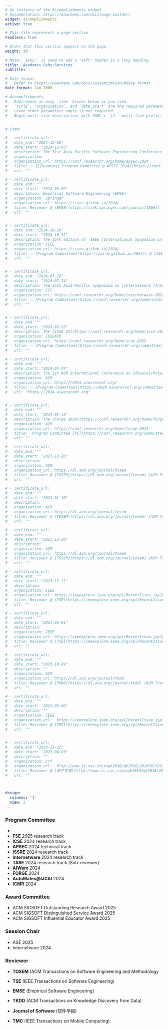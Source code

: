 ```yaml
---
# An instance of the Accomplishments widget.
# Documentation: https://wowchemy.com/docs/page-builder/
widget: accomplishments
active: true

# This file represents a page section.
headless: true

# Order that this section appears on the page.
weight: 30

# Note: `&shy;` is used to add a 'soft' hyphen in a long heading.
title: 'Academic &shy;Services'
subtitle: 

# Date format
#   Refer to https://wowchemy.com/docs/customization/#date-format
date_format: Jan 2006

# Accomplishments.
#   Add/remove as many `item` blocks below as you like.
#   `title`, `organization`, and `date_start` are the required parameters.
#   Leave other parameters empty if not required.
#   Begin multi-line descriptions with YAML's `|2-` multi-line prefix.


# item:

# - certificate_url: 
#   date_end: "2024-12-06"
#   date_start: "2024-12-03"
#   description: The 31st Asia-Pacific Software Engineering Conference (APSEC 2024) (https://conf.researchr.org/home/apsec-2024)
#   organization: 
#   organization_url: https://conf.researchr.org/home/apsec-2024
#   title: 💥 [[Incoming] Program Committee @ APSEC 2024](https://conf.researchr.org/committee/apsec-2024/apsec-2024-technical-track-program-committee) technical track
#   url: ""

# - certificate_url: 
#   date_end: ""
#   date_start: "2024-03-09"
#   description: Empirical Software Engineering (EMSE)
#   organization: Springer
#   organization_url: https://issre.github.io/2024/
#   title: Reviewer @ [EMSE](https://link.springer.com/journal/10664)
#   url: ""


# - certificate_url: 
#   date_end: "2024-10-28"
#   date_start: "2024-10-31"
#   description: The 35th edition of  IEEE [International Symposium on Software Reliability Engineering (ISSRE)](https://issre.github.io/2024/) 2024, will be held in Tsukuba, Japan, from October 28th to 31st.
#   organization: IEEE
#   organization_url: https://issre.github.io/2024/
#   title: 💥 [Program Committee](https://issre.github.io/2024/) @ [ISSRE 2024](https://conf.researchr.org/home/internetware-2024) resesarch track
#   url: ""


# - certificate_url: 
#   date_end: "2024-07-26"
#   date_start: "2024-07-24"
#   description: The 15th Asia-Pacific Symposium on [Internetware (Internetware 2024)](https://conf.researchr.org/home/internetware-2024) will take place in Macao, China on 24 – 26 July 2024.
#   organization: CCF
#   organization_url: https://conf.researchr.org/home/internetware-2024
#   title: 💥 [Program Committee](https://conf.researchr.org/home/internetware-2024) @ [Internetware 2024](https://conf.researchr.org/home/internetware-2024) resesarch track
#   url: ""


# - certificate_url: 
#   date_end: ""
#   date_start: "2024-03-22"
#   description: The [ICSE 25](https://conf.researchr.org/home/icse-2025) will be held April 26-May 4 2025 in Ottawa. Core conference days will be Wednesday April 30 to Friday May 2.
#   organization: IEEEACM
#   organization_url: https://conf.researchr.org/home/icse-2025
#   title: 💥 [Program Committee](https://conf.researchr.org/committee/icse-2025/icse-2025-research-track-research-track) @ [ICSE 25](https://conf.researchr.org/home/icse-2025) (The International Conference on Software Engineering) resesarch track
#   url: ""

# - certificate_url: 
#   date_end: ""
#   date_start: "2024-03-29"
#   description: The 1st ACM International Conference on [AIware](https://2024.aiwareconf.org) will be hosted on July 15th-16th, 2024, at Porto de Galinhas, Brazil, co-located with FSE'24.
#   organization: ACM
#   organization_url: https://2024.aiwareconf.org/
#   title: 💥 [Program Committee](https://2024.aiwareconf.org/committee/aiware-2024-papers-program-committee) @ [AIWare](https://2024.aiwareconf.org) (AI-powered software)
#   url: "https://2024.aiwareconf.org"


# - certificate_url: 
#   date_end: ""
#   date_start: "2024-01-15"
#   description: The [Forge 2024](https://conf.researchr.org/home/forge-2024) will be held on Sunday, April 14, 2024, in Lisbon, Portugal. Co-located with **ICSE 2024**. 
#   organization: ACM
#   organization_url: https://conf.researchr.org/home/forge-2024
#   title:  Program Committee [PC](https://conf.researchr.org/committee/forge-2024/forge-2024-papers-program-committee) @ [FORGE 24](https://conf.researchr.org/home/forge-2024) (Foundation Models and Software Engineering)
#   url: ""

# - certificate_url: 
#   date_end: ""
#   date_start: "2023-12-20"
#   description: 
#   organization: ACM
#   organization_url: https://dl.acm.org/journal/tosem
#   title: Reviewer @ [TOSEM](https://dl.acm.org/journal/tosem) (ACM Transactions on Software Engineering and Methodology
#   url: ""

# - certificate_url: 
#   date_end: ""
#   date_start: "2024-01-10"
#   description: 
#   organization: ACM
#   organization_url: https://dl.acm.org/journal/tosem
#   title: Reviewer @ [TOSEM](https://dl.acm.org/journal/tosem) (ACM Transactions on Software Engineering and Methodology
#   url: ""

# - certificate_url: 
#   date_end: ""
#   date_start: "2023-12-20"
#   description: 
#   organization: ACM
#   organization_url: https://dl.acm.org/journal/tosem
#   title: Reviewer @ [TOSEM](https://dl.acm.org/journal/tosem) (ACM Transactions on Software Engineering and Methodology
#   url: ""

# - certificate_url: 
#   date_end: ""
#   date_start: "2023-12-11"
#   description: 
#   organization: IEEE
#   organization_url: https://ieeexplore.ieee.org/xpl/RecentIssue.jsp?punumber=32
#   title: Reviewer @ [TSE](https://ieeexplore.ieee.org/xpl/RecentIssue.jsp?punumber=32) (IEEE Transactions on Software Engineering)
#   url: ""

# - certificate_url: 
#   date_end: ""
#   date_start: "2024-02-01"
#   description: 
#   organization: IEEE
#   organization_url: https://ieeexplore.ieee.org/xpl/RecentIssue.jsp?punumber=32
#   title: Reviewer @ [TSE](https://ieeexplore.ieee.org/xpl/RecentIssue.jsp?punumber=32) (IEEE Transactions on Software Engineering)
#   url: ""

# - certificate_url: 
#   date_end: ""
#   date_start: "2023-10-29"
#   description: ""
#   organization: ACM
#   organization_url: https://dl.acm.org/journal/tkdd
#   title: Reviewer @ [TKDD](https://dl.acm.org/journal/tkdd) (ACM Transactions on Knowledge Discovery from Data)
#   url: ""

# - certificate_url: 
#   date_end: ""
#   date_start: "2022-05-06"
#   description: ""
#   organization: IEEE
#   organization_url:  https://ieeexplore.ieee.org/xpl/RecentIssue.jsp?punumber=7755
#   title: Reviewer @ [TMC](https://ieeexplore.ieee.org/xpl/RecentIssue.jsp?punumber=7755) (IEEE Transactions on Mobile Computing)
#   url: ""


# - certificate_url: 
#   date_end: "2020-12-21"
#   date_start: "2023-04-03"
#   description: ""
#   organization: ccf
#   organization_url:  http://www.is.cas.cn/xsqk2016/qk2016/201609/t20160929_4671003.html
#   title: Reviewer @ [软件学报](http://www.is.cas.cn/xsqk2016/qk2016/201609/t20160929_4671003.html) (Journal of Software)
#   url: ""



design:
  columns: '1' 
  view: 3
---
```




### **Program Committee**
- 
- **FSE** 2025 research track
- **ICSE** 2024 research track
- **APSEC** 2024 technical track
- **ISSRE** 2024 research track
- **Internetware** 2024 research track
- **TASE** 2024 research track (Sub-reviewer)
- **AIWare** 2024 
- **FORGE** 2024
- **AutoMates@IJCAI** 2024
- **ICMR** 2024

### **Award Committee**
- ACM SIGSOFT Outstanding Research Award 2025
- ACM SIGSOFT Distinguished Service Award 2025
- ACM SIGSOFT Influential Educator Award 2025

### **Session Chair**
- ASE 2025 
- Internetware 2024


### **Reviewer**

- **TOSEM** (ACM Transactions on Software Engineering and Methodology

- **TSE** (IEEE Transactions on Software Engineering)

- **EMSE** (Empirical Software Engineering)

- **TKDD** (ACM Transactions on Knowledge Discovery from Data)

- **Journal of Software** (软件学报)

- **TMC** (IEEE Transactions on Mobile Computing)


  
